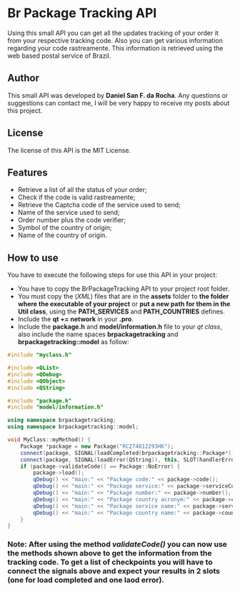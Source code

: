 Br Package Tracking API
==================
Using this small API you can get all the updates tracking of your order it from your respective tracking code. Also you can get various information regarding your code rastreamente. This information is retrieved using the web based postal service of Brazil.

Author
--------
This small API was developed by **Daniel San F. da Rocha**. Any questions or suggestions can contact me, I will be very happy to receive my posts about this project.

License
--------
The license of this API is the MIT License.

Features
--------
* Retrieve a list of all the status of your order;
* Check if the code is valid rastreamente;
* Retrieve the Captcha code of the service used to send;
* Name of the service used to send;
* Order number plus the code verifier;
* Symbol of the country of origin;
* Name of the country of origin.

How to use
----------
You have to execute the following steps for use this API in your project:

- You have to copy the BrPackageTracking API to your project root folder.
- You must copy the (*XML*) files that are in the **assets** folder to **the folder where the executable of your project** or **put a new path for them in the Util class**, using the **PATH_SERVICES** and **PATH_COUNTRIES** defines.
- Include the **qt += network** in your **.pro**.
- Include the **package.h** and **model/information.h** file to your *qt class*, also include the name spaces **brpackagetracking** and **brpackagetracking::model** as follow:

```c++
#include "myclass.h"

#include <QList>
#include <QDebug>
#include <QObject>
#include <QString>

#include "package.h"
#include "model/information.h"

using namespace brpackagetracking;
using namespace brpackagetracking::model;

void MyClass::myMethod() {
    Package *package = new Package("RC274812293HK");
    connect(package, SIGNAL(loadCompleted(brpackagetracking::Package*)), this, SLOT(handler(brpackagetracking::Package*)));
    connect(package, SIGNAL(loadError(QString)), this, SLOT(handlerError(QString)));
    if (package->validateCode() == Package::NoError) {
        package->load();
        qDebug() << "main:" << "Package code:" << package->code();
        qDebug() << "main:" << "Package service:" << package->serviceCode();
        qDebug() << "main:" << "Package number:" << package->number();
        qDebug() << "main:" << "Package country acronym:" << package->countryAcronym();
        qDebug() << "main:" << "Package service name:" << package->serviceName();
        qDebug() << "main:" << "Package country name:" << package->countryName();
    }
}
```

### Note: After using the method *validateCode()* you can now use the methods shown above to get the information from the tracking code. To get a list of checkpoints you will have to connect the signals above and expect your results in 2 slots (one for load completed and one laod error).